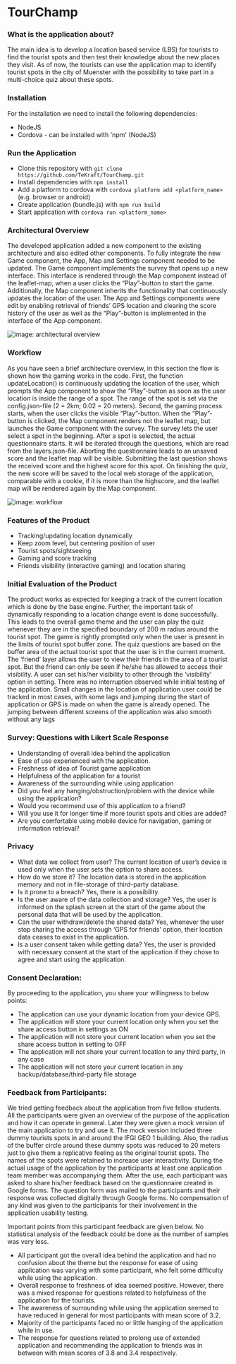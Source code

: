 # TourChamp

### What is the application about?

The main idea is to develop a location based service (LBS) for tourists to find the tourist spots and then test their knowledge about the new places they visit. As of now, the tourists can use the application map to identify tourist spots in the city of Muenster with the possibility to take part in a multi-choice quiz about these spots.

### Installation

For the installation we need to install the following dependencies:

- NodeJS
- Cordova     - can be installed with 'npm' (NodeJS)

### Run the Application

- Clone this repository with `git clone https://github.com/TeKraft/TourChamp.git`
- Install dependencies with `npm install`
- Add a platform to cordova with `cordova platform add <platform_name>` (e.g. browser or android)
- Create application (bundle.js) with `npm run build`
- Start application with `cordova run <platform_name>`

### Architectural Overview

The developed application added a new component to the existing architecture and also edited other components. To fully integrate the new Game component, the App, Map and Settings component needed to be updated.
The Game component implements the survey that opens up a new interface. This interface is rendered through the Map component instead of the leaflet-map, when a user clicks the “Play”-button to start the game. Additionally, the Map component inherits the functionality that continuously updates the location of the user.
The App and Settings components were edit by enabling retrieval of friends’ GPS location and clearing the score history of the user as well as the “Play”-button is implemented in the interface of the App component.

![image: architectural overview](https://github.com/TeKraft/TourChamp/blob/master/overview%20architecture.png)

### Workflow

As you have seen a brief architecture overview, in this section the flow is shown how the gaming works in the code.
First, the function updateLocation() is continuously updating the location of the user, which prompts the App component to show the “Play”-button as soon as the user location is inside the range of a spot. The range of the spot is set via the config.json-file (2 = 2km; 0.02 = 20 meters).
Second, the gaming process starts, when the user clicks the visible “Play”-button. When the “Play”-button is clicked, the Map component renders not the leaflet map, but launches the Game component with the survey.
The survey lets the user select a spot in the beginning. After a spot is selected, the actual questionnaire starts. It will be iterated through the questions, which are read from the layers.json-file. Aborting the questionnaire leads to an unsaved score and the leaflet map will be visible. Submitting the last question shows the received score and the highest score for this spot. On finishing the quiz, the new score will be saved to the local web storage of the application, comparable with a cookie, if it is more than the highscore, and the leaflet map will be rendered again by the Map component.

![image: workflow](https://github.com/TeKraft/TourChamp/blob/master/overview%20workflow.png)

### Features of the Product

- Tracking/updating location dynamically
- Keep zoom level, but centering position of user
- Tourist spots/sightseeing
- Gaming and score tracking
- Friends visibility (interactive gaming) and location sharing

### Initial Evaluation of the Product

The product works as expected for keeping a track of the current location which is done by the base engine. Further, the important task of dynamically responding to a location change event is done successfully. This leads to the overall game theme and the user can play the quiz whenever they are in the specified boundary of 200 m radius around the tourist spot. The game is rightly prompted only when the user is present in the limits of tourist spot buffer zone.
The quiz questions are based on the buffer area of the actual tourist spot that the user is in the current moment.
The ‘friend’ layer allows the user to view their friends in the area of a tourist spot. But the friend can only be seen if he/she has allowed to access their visibility. A user can set his/her visibility to other through the ‘visibility’ option in setting. There was no interruption observed while initial testing of the application. Small changes in the location of application user could be tracked in most cases, with some lags and jumping during the start of application or GPS is made on when the game is already opened. The jumping between different screens of the application was also smooth without any lags

### Survey: Questions with Likert Scale Response

- Understanding of overall idea behind the application
- Ease of use experienced with the application. 
- Freshness of idea of Tourist game application
- Helpfulness of the application for a tourist
- Awareness of the surrounding while using application
- Did you feel any hanging/obstruction/problem with the device while using the application?
- Would you recommend use of this application to a friend?
- Will you use it for longer time if more tourist spots and cities are added?
- Are you comfortable using mobile device for navigation, gaming or information retrieval?

### Privacy

- What data we collect from user?
The current location of user’s device is used only when the user sets the option to share access.
- How do we store it?
The location data is stored in the application memory and not in file-storage of third-party database.
- Is it prone to a breach?
Yes, there is a possibility.
- Is the user aware of the data collection and storage?
Yes, the user is informed on the splash screen at the start of the game about the personal data that will be used by the application.
- Can the user withdraw/delete the shared data?
Yes, whenever the user stop sharing the access through ‘GPS for friends’ option, their location data ceases to exist in the application.
- Is a user consent taken while getting data?
Yes, the user is provided with necessary consent at the start of the application if they chose to agree and start using the application.

### Consent Declaration:

By proceeding to the application, you share your willingness to below points:
- The application can use your dynamic location from your device GPS.
- The application will store your current location only when you set the share access button in settings as ON
- The application will not store your current location when you set the share access button in setting to OFF
- The application will not share your current location to any third party, in any case
- The application will not store your current location in any backup/database/third-party file storage

### Feedback from Participants:

We tried getting feedback about the application from five fellow students. All the participants were given an overview of the purpose of the application and how it can operate in general. Later they were given a mock version of the main application to try and use it. The mock version included three dummy tourists spots in and around the IFGI GEO 1 building. Also, the radius of the buffer circle around these dummy spots was reduced to 20 meters just to give them a replicative feeling as the original tourist spots. The names of the spots were retained to increase user interactivity. During the actual usage of the application by the participants at least one application team member was accompanying them. After the use, each participant was asked to share his/her feedback based on the questionnaire created in Google forms. The question form was mailed to the participants and their response was collected digitally through Google forms. No compensation of any kind was given to the participants for their involvement in the application usability testing.

Important points from this participant feedback are given below. No statistical analysis of the feedback could be done as the number of samples was very less.

- All participant got the overall idea behind the application and had no confusion about the theme but the response for ease of using application was varying with some participant, who felt some difficulty while using the application.
- Overall response to freshness of idea seemed positive. However, there was a mixed response for questions related to helpfulness of the application for the tourists. 
- The awareness of surrounding while using the application seemed to have reduced in general for most participants with mean score of 3.2.
- Majority of the participants faced no or little hanging of the application while in use.
- The response for questions related to prolong use of extended application and recommending the application to friends was in between with mean scores of 3.8 and 3.4 respectively.






